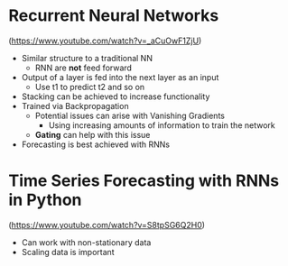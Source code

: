 # Recurrent Neural Networks  
(https://www.youtube.com/watch?v=_aCuOwF1ZjU)  

- Similar structure to a traditional NN
  - RNN are __not__ feed forward
- Output of a layer is fed into the next layer as an input
  - Use t1 to predict t2 and so on
- Stacking can be achieved to increase functionality
- Trained via Backpropagation
  - Potential issues can arise with Vanishing Gradients
    - Using increasing amounts of information to train the network
  - __Gating__ can help with this issue
- Forecasting is best achieved with RNNs

# Time Series Forecasting with RNNs in Python  
(https://www.youtube.com/watch?v=S8tpSG6Q2H0)  

- Can work with non-stationary data
- Scaling data is important
